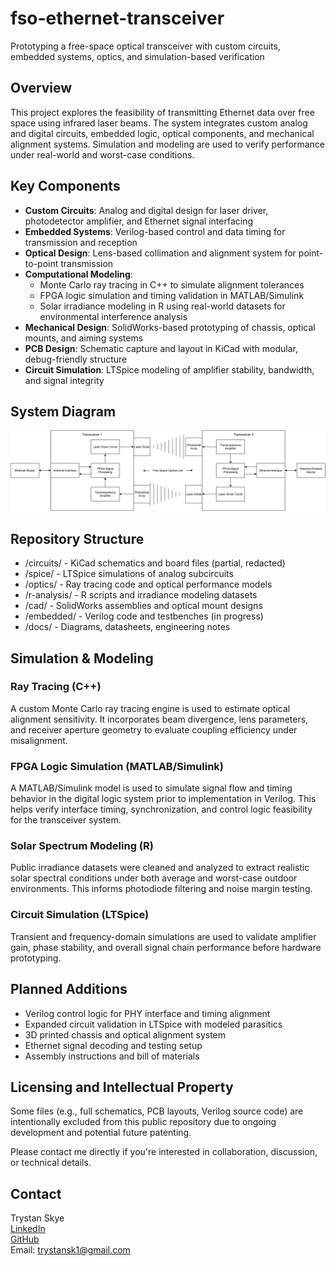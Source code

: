 # fso-ethernet-transceiver
Prototyping a free-space optical transceiver with custom circuits, embedded systems, optics, and simulation-based verification

## Overview

This project explores the feasibility of transmitting Ethernet data over free space using infrared laser beams. The system integrates custom analog and digital circuits, embedded logic, optical components, and mechanical alignment systems. Simulation and modeling are used to verify performance under real-world and worst-case conditions.

## Key Components

- **Custom Circuits**: Analog and digital design for laser driver, photodetector amplifier, and Ethernet signal interfacing
- **Embedded Systems**: Verilog-based control and data timing for transmission and reception
- **Optical Design**: Lens-based collimation and alignment system for point-to-point transmission
- **Computational Modeling**:
  - Monte Carlo ray tracing in C++ to simulate alignment tolerances
  - FPGA logic simulation and timing validation in MATLAB/Simulink
  - Solar irradiance modeling in R using real-world datasets for environmental interference analysis
- **Mechanical Design**: SolidWorks-based prototyping of chassis, optical mounts, and aiming systems
- **PCB Design**: Schematic capture and layout in KiCad with modular, debug-friendly structure
- **Circuit Simulation**: LTSpice modeling of amplifier stability, bandwidth, and signal integrity

## System Diagram

![Block Diagram](./docs/block-diagram.svg)

## Repository Structure

- /circuits/ - KiCad schematics and board files (partial, redacted)
- /spice/ - LTSpice simulations of analog subcircuits
- /optics/ - Ray tracing code and optical performance models
- /r-analysis/ - R scripts and irradiance modeling datasets
- /cad/ - SolidWorks assemblies and optical mount designs
- /embedded/ - Verilog code and testbenches (in progress)
- /docs/ - Diagrams, datasheets, engineering notes


## Simulation & Modeling

### Ray Tracing (C++)

A custom Monte Carlo ray tracing engine is used to estimate optical alignment sensitivity. It incorporates beam divergence, lens parameters, and receiver aperture geometry to evaluate coupling efficiency under misalignment.

### FPGA Logic Simulation (MATLAB/Simulink)

A MATLAB/Simulink model is used to simulate signal flow and timing behavior in the digital logic system prior to implementation in Verilog. This helps verify interface timing, synchronization, and control logic feasibility for the transceiver system.

### Solar Spectrum Modeling (R)

Public irradiance datasets were cleaned and analyzed to extract realistic solar spectral conditions under both average and worst-case outdoor environments. This informs photodiode filtering and noise margin testing.

### Circuit Simulation (LTSpice)

Transient and frequency-domain simulations are used to validate amplifier gain, phase stability, and overall signal chain performance before hardware prototyping.

## Planned Additions

- Verilog control logic for PHY interface and timing alignment
- Expanded circuit validation in LTSpice with modeled parasitics
- 3D printed chassis and optical alignment system
- Ethernet signal decoding and testing setup
- Assembly instructions and bill of materials

## Licensing and Intellectual Property

Some files (e.g., full schematics, PCB layouts, Verilog source code) are intentionally excluded from this public repository due to ongoing development and potential future patenting.

Please contact me directly if you're interested in collaboration, discussion, or technical details.

## Contact

Trystan Skye  
[LinkedIn](https://www.linkedin.com/in/trystanskye)  
[GitHub](https://github.com/trystanskye)  
Email: trystansk1@gmail.com

